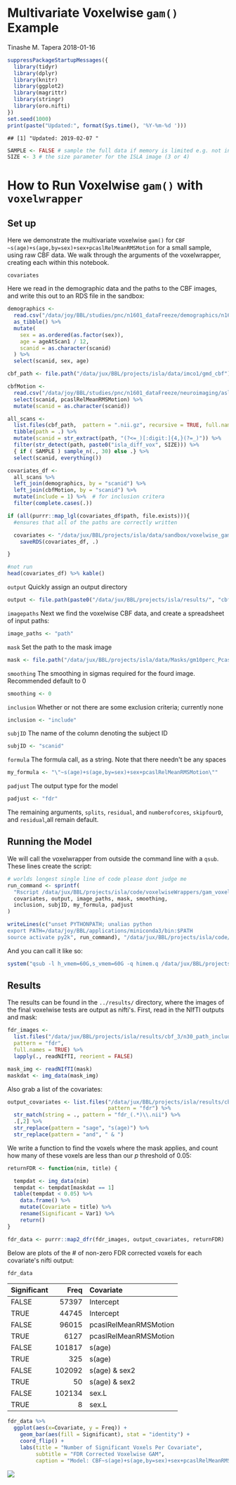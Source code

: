 Multivariate Voxelwise `gam()` Example
================
Tinashe M. Tapera
2018-01-16

``` r
suppressPackageStartupMessages({
  library(tidyr)
  library(dplyr)
  library(knitr)
  library(ggplot2)
  library(magrittr)
  library(stringr)
  library(oro.nifti)
})
set.seed(1000)
print(paste("Updated:", format(Sys.time(), '%Y-%m-%d ')))
```

    ## [1] "Updated: 2019-02-07 "

``` r
SAMPLE <- FALSE # sample the full data if memory is limited e.g. not in qsub
SIZE <- 3 # the size parameter for the ISLA image (3 or 4)
```

How to Run Voxelwise `gam()` with `voxelwrapper`
================================================

Set up
------

Here we demonstrate the multivariate voxelwise `gam()` for `CBF ~s(age)+s(age,by=sex)+sex+pcaslRelMeanRMSMotion` for a small sample, using raw CBF data. We walk through the arguments of the voxelwrapper, creating each within this notebook.

`covariates`

Here we read in the demographic data and the paths to the CBF images, and write this out to an RDS file in the sandbox:

``` r
demographics <-
  read.csv("/data/joy/BBL/studies/pnc/n1601_dataFreeze/demographics/n1601_demographics_go1_20161212.csv") %>%
  as_tibble() %>%
  mutate(
    sex = as.ordered(as.factor(sex)),
    age = ageAtScan1 / 12,
    scanid = as.character(scanid)
  ) %>%
  select(scanid, sex, age)

cbf_path <- file.path("/data/jux/BBL/projects/isla/data/imco1/gmd_cbf")

cbfMotion <-
  read.csv("/data/joy/BBL/studies/pnc/n1601_dataFreeze/neuroimaging/asl/n1601_PcaslQaData_20170403.csv") %>%
  select(scanid, pcaslRelMeanRMSMotion) %>%
  mutate(scanid = as.character(scanid))

all_scans <-
  list.files(cbf_path,  pattern = ".nii.gz", recursive = TRUE, full.names = TRUE) %>%
  tibble(path = .) %>%
  mutate(scanid = str_extract(path, "(?<=_)[:digit:]{4,}(?=_)")) %>%
  filter(str_detect(path, paste0("isla_diff_vox", SIZE))) %>%
  { if ( SAMPLE ) sample_n(., 30) else .} %>%
  select(scanid, everything())

covariates_df <-
  all_scans %>%
  left_join(demographics, by = "scanid") %>%
  left_join(cbfMotion, by = "scanid") %>%
  mutate(include = 1) %>%  # for inclusion critera
  filter(complete.cases(.))

if (all(purrr::map_lgl(covariates_df$path, file.exists))){
  #ensures that all of the paths are correctly written

  covariates <- "/data/jux/BBL/projects/isla/data/sandbox/voxelwise_gam_covariates.rds" %T>%
    saveRDS(covariates_df, .)

}
```

``` r
#not run
head(covariates_df) %>% kable()
```

`output` Quickly assign an output directory

``` r
output <- file.path(paste0("/data/jux/BBL/projects/isla/results/", "cbf_", SIZE))
```

`imagepaths` Next we find the voxelwise CBF data, and create a spreadsheet of input paths:

``` r
image_paths <- "path"
```

`mask` Set the path to the mask image

``` r
mask <- file.path("/data/jux/BBL/projects/isla/data/Masks/gm10perc_PcaslCoverageMask.nii.gz")
```

`smoothing` The smoothing in sigmas required for the fourd image. Recommended default to 0

``` r
smoothing <- 0
```

`inclusion` Whether or not there are some exclusion criteria; currently none

``` r
inclusion <- "include"
```

`subjID` The name of the column denoting the subject ID

``` r
subjID <- "scanid"
```

`formula` The formula call, as a string. Note that there needn't be any spaces

``` r
my_formula <- "\"~s(age)+s(age,by=sex)+sex+pcaslRelMeanRMSMotion\""
```

`padjust` The output type for the model

``` r
padjust <- "fdr"
```

The remaining arguments, `splits`, `residual`, and `numberofcores`, `skipfourD`, and `residual`,all remain default.

Running the Model
-----------------

We will call the voxelwrapper from outside the command line with a `qsub`. These lines create the script:

``` r
# worlds longest single line of code please dont judge me
run_command <- sprintf(
  "Rscript /data/jux/BBL/projects/isla/code/voxelwiseWrappers/gam_voxelwise.R -c %s -o %s -p %s -m %s -s %s -i %s -u %s -f %s -a %s -n 5 -s 0 -k 10",
  covariates, output, image_paths, mask, smoothing,
  inclusion, subjID, my_formula, padjust
)

writeLines(c("unset PYTHONPATH; unalias python
export PATH=/data/joy/BBL/applications/miniconda3/bin:$PATH
source activate py2k", run_command), "/data/jux/BBL/projects/isla/code/qsub_Calls/RunVoxelwiseISLACBF.Sh")
```

And you can call it like so:

``` r
system("qsub -l h_vmem=60G,s_vmem=60G -q himem.q /data/jux/BBL/projects/isla/code/qsub_Calls/RunVoxelwiseISLACBF.Sh")
```

Results
-------

The results can be found in the `../results/` directory, where the images of the final voxelwise tests are output as nifti's. First, read in the NIfTI outputs and mask:

``` r
fdr_images <-
  list.files("/data/jux/BBL/projects/isla/results/cbf_3/n30_path_include_smooth0/n30gam_Cov_sage_sagebysex_sex_pcaslRelMeanRMSMotion/",
  pattern = "fdr",
  full.names = TRUE) %>%
  lapply(., readNIfTI, reorient = FALSE)

mask_img <- readNIfTI(mask)
maskdat <- img_data(mask_img)
```

Also grab a list of the covariates:

``` r
output_covariates <- list.files("/data/jux/BBL/projects/isla/results/cbf_3/n30_path_include_smooth0/n30gam_Cov_sage_sagebysex_sex_pcaslRelMeanRMSMotion/",
                                pattern = "fdr") %>%
  str_match(string = ., pattern = "fdr_(.*)\\.nii") %>%
  .[,2] %>%
  str_replace(pattern = "sage", "s(age)") %>%
  str_replace(pattern = "and", " & ")
```

We write a function to find the voxels where the mask applies, and count how many of these voxels are less than our *p* threshold of 0.05:

``` r
returnFDR <- function(nim, title) {

  tempdat <- img_data(nim)
  tempdat <- tempdat[maskdat == 1]
  table(tempdat < 0.05) %>%
    data.frame() %>%
    mutate(Covariate = title) %>%
    rename(Significant = Var1) %>%
    return()
}

fdr_data <- purrr::map2_dfr(fdr_images, output_covariates, returnFDR)
```

Below are plots of the \# of non-zero FDR corrected voxels for each covariate's nifti output:

``` r
fdr_data
```

| Significant |    Freq| Covariate             |
|:------------|-------:|:----------------------|
| FALSE       |   57397| Intercept             |
| TRUE        |   44745| Intercept             |
| FALSE       |   96015| pcaslRelMeanRMSMotion |
| TRUE        |    6127| pcaslRelMeanRMSMotion |
| FALSE       |  101817| s(age)                |
| TRUE        |     325| s(age)                |
| FALSE       |  102092| s(age) & sex2         |
| TRUE        |      50| s(age) & sex2         |
| FALSE       |  102134| sex.L                 |
| TRUE        |       8| sex.L                 |

``` r
fdr_data %>%
  ggplot(aes(x=Covariate, y = Freq)) +
    geom_bar(aes(fill = Significant), stat = "identity") +
    coord_flip() +
    labs(title = "Number of Significant Voxels Per Covariate",
         subtitle = "FDR Corrected Voxelwise GAM",
         caption = "Model: CBF~s(age)+s(age,by=sex)+sex+pcaslRelMeanRMSMotion")
```

![](MassUnivariate_Voxelwise_files/figure-markdown_github/unnamed-chunk-14-1.png)
